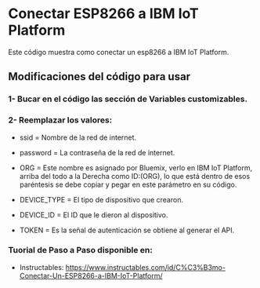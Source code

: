 # Conectar ESP8266 a IBM IoT Platform
Este código muestra como conectar un esp8266 a IBM IoT Platform.

## Modificaciones del código para usar
### 1- Bucar en el código las sección de Variables customizables.

### 2- Reemplazar los valores:
* ssid = Nombre de la red de internet.

* password = La contraseña de la red de internet.

* ORG = Este nombre es asignado por Bluemix, verlo en IBM IoT Platform, arriba del todo a la Derecha como ID:(ORG), lo que está dentro de esos paréntesis se debe copiar y pegar en este parámetro en su código.

* DEVICE_TYPE = El tipo de dispositivo que crearon.

* DEVICE_ID = El ID que le dieron al dispositivo.

* TOKEN = Es la señal de autenticación se obtiene al generar el API.


### Tuorial de Paso a Paso disponible en:
* Instructables: https://www.instructables.com/id/C%C3%B3mo-Conectar-Un-ESP8266-a-IBM-IoT-Platform/
